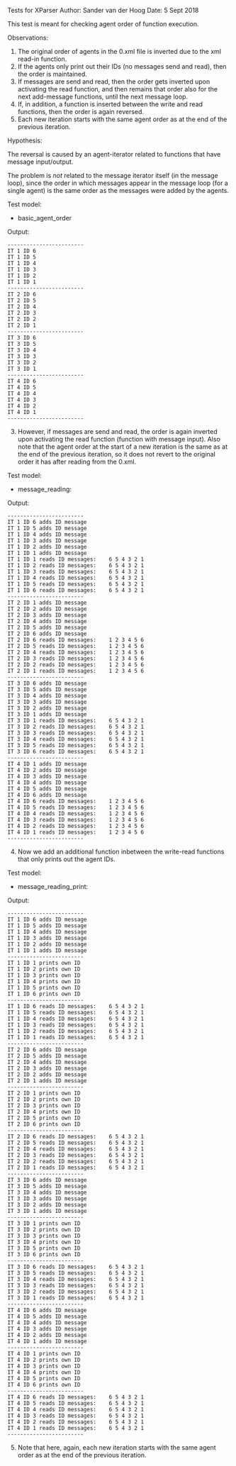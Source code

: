 Tests for XParser
Author: Sander van der Hoog
Date: 5 Sept 2018

This test is meant for checking agent order of function execution.

Observations:

1. The original order of agents in the 0.xml file is inverted due to the xml read-in function.
2. If the agents only print out their IDs (no messages send and read), then the order is maintained.
3. If messages are send and read, then the order gets inverted upon activating the read function, and then remains that order also for the next add-message functions, until the next message loop.
4. If, in addition, a function is inserted between the write and read functions, then the order is again reversed.
5. Each new iteration starts with the same agent order as at the end of the previous iteration.

Hypothesis:

The reversal is caused by an agent-iterator related to functions that have message input/output.

The problem is *not* related to the message iterator itself (in the message loop), since the order in which messages appear in the message loop (for a single agent) is the same order as the messages were added by the agents.

Test model:
- basic_agent_order

Output:

```
------------------------
IT 1 ID 6
IT 1 ID 5
IT 1 ID 4
IT 1 ID 3
IT 1 ID 2
IT 1 ID 1
------------------------
IT 2 ID 6
IT 2 ID 5
IT 2 ID 4
IT 2 ID 3
IT 2 ID 2
IT 2 ID 1
------------------------
IT 3 ID 6
IT 3 ID 5
IT 3 ID 4
IT 3 ID 3
IT 3 ID 2
IT 3 ID 1
------------------------
IT 4 ID 6
IT 4 ID 5
IT 4 ID 4
IT 4 ID 3
IT 4 ID 2
IT 4 ID 1
------------------------
```

3. However, if messages are send and read, the order is again inverted upon activating the read function (function with message input).
Also note that the agent order at the start of a new iteration is the same as at the end of the previous iteration, so it does not revert to the original order it has after reading from the 0.xml.

Test model:
- message_reading: 

Output:

```
------------------------
IT 1 ID 6 adds ID message
IT 1 ID 5 adds ID message
IT 1 ID 4 adds ID message
IT 1 ID 3 adds ID message
IT 1 ID 2 adds ID message
IT 1 ID 1 adds ID message
IT 1 ID 1 reads ID messages:	6 5 4 3 2 1 
IT 1 ID 2 reads ID messages:	6 5 4 3 2 1 
IT 1 ID 3 reads ID messages:	6 5 4 3 2 1 
IT 1 ID 4 reads ID messages:	6 5 4 3 2 1 
IT 1 ID 5 reads ID messages:	6 5 4 3 2 1 
IT 1 ID 6 reads ID messages:	6 5 4 3 2 1 
------------------------
IT 2 ID 1 adds ID message
IT 2 ID 2 adds ID message
IT 2 ID 3 adds ID message
IT 2 ID 4 adds ID message
IT 2 ID 5 adds ID message
IT 2 ID 6 adds ID message
IT 2 ID 6 reads ID messages:	1 2 3 4 5 6 
IT 2 ID 5 reads ID messages:	1 2 3 4 5 6 
IT 2 ID 4 reads ID messages:	1 2 3 4 5 6 
IT 2 ID 3 reads ID messages:	1 2 3 4 5 6 
IT 2 ID 2 reads ID messages:	1 2 3 4 5 6 
IT 2 ID 1 reads ID messages:	1 2 3 4 5 6 
------------------------
IT 3 ID 6 adds ID message
IT 3 ID 5 adds ID message
IT 3 ID 4 adds ID message
IT 3 ID 3 adds ID message
IT 3 ID 2 adds ID message
IT 3 ID 1 adds ID message
IT 3 ID 1 reads ID messages:	6 5 4 3 2 1 
IT 3 ID 2 reads ID messages:	6 5 4 3 2 1 
IT 3 ID 3 reads ID messages:	6 5 4 3 2 1 
IT 3 ID 4 reads ID messages:	6 5 4 3 2 1 
IT 3 ID 5 reads ID messages:	6 5 4 3 2 1 
IT 3 ID 6 reads ID messages:	6 5 4 3 2 1 
------------------------
IT 4 ID 1 adds ID message
IT 4 ID 2 adds ID message
IT 4 ID 3 adds ID message
IT 4 ID 4 adds ID message
IT 4 ID 5 adds ID message
IT 4 ID 6 adds ID message
IT 4 ID 6 reads ID messages:	1 2 3 4 5 6 
IT 4 ID 5 reads ID messages:	1 2 3 4 5 6 
IT 4 ID 4 reads ID messages:	1 2 3 4 5 6 
IT 4 ID 3 reads ID messages:	1 2 3 4 5 6 
IT 4 ID 2 reads ID messages:	1 2 3 4 5 6 
IT 4 ID 1 reads ID messages:	1 2 3 4 5 6 
------------------------
```

4. Now we add an additional function inbetween the write-read functions that only prints out the agent IDs.

Test model:
- message_reading_print: 

Output:

```
------------------------
IT 1 ID 6 adds ID message
IT 1 ID 5 adds ID message
IT 1 ID 4 adds ID message
IT 1 ID 3 adds ID message
IT 1 ID 2 adds ID message
IT 1 ID 1 adds ID message
------------------------
IT 1 ID 1 prints own ID
IT 1 ID 2 prints own ID
IT 1 ID 3 prints own ID
IT 1 ID 4 prints own ID
IT 1 ID 5 prints own ID
IT 1 ID 6 prints own ID
------------------------
IT 1 ID 6 reads ID messages:	6 5 4 3 2 1 
IT 1 ID 5 reads ID messages:	6 5 4 3 2 1 
IT 1 ID 4 reads ID messages:	6 5 4 3 2 1 
IT 1 ID 3 reads ID messages:	6 5 4 3 2 1 
IT 1 ID 2 reads ID messages:	6 5 4 3 2 1 
IT 1 ID 1 reads ID messages:	6 5 4 3 2 1 
------------------------
IT 2 ID 6 adds ID message
IT 2 ID 5 adds ID message
IT 2 ID 4 adds ID message
IT 2 ID 3 adds ID message
IT 2 ID 2 adds ID message
IT 2 ID 1 adds ID message
------------------------
IT 2 ID 1 prints own ID
IT 2 ID 2 prints own ID
IT 2 ID 3 prints own ID
IT 2 ID 4 prints own ID
IT 2 ID 5 prints own ID
IT 2 ID 6 prints own ID
------------------------
IT 2 ID 6 reads ID messages:	6 5 4 3 2 1 
IT 2 ID 5 reads ID messages:	6 5 4 3 2 1 
IT 2 ID 4 reads ID messages:	6 5 4 3 2 1 
IT 2 ID 3 reads ID messages:	6 5 4 3 2 1 
IT 2 ID 2 reads ID messages:	6 5 4 3 2 1 
IT 2 ID 1 reads ID messages:	6 5 4 3 2 1 
------------------------
IT 3 ID 6 adds ID message
IT 3 ID 5 adds ID message
IT 3 ID 4 adds ID message
IT 3 ID 3 adds ID message
IT 3 ID 2 adds ID message
IT 3 ID 1 adds ID message
------------------------
IT 3 ID 1 prints own ID
IT 3 ID 2 prints own ID
IT 3 ID 3 prints own ID
IT 3 ID 4 prints own ID
IT 3 ID 5 prints own ID
IT 3 ID 6 prints own ID
------------------------
IT 3 ID 6 reads ID messages:	6 5 4 3 2 1 
IT 3 ID 5 reads ID messages:	6 5 4 3 2 1 
IT 3 ID 4 reads ID messages:	6 5 4 3 2 1 
IT 3 ID 3 reads ID messages:	6 5 4 3 2 1 
IT 3 ID 2 reads ID messages:	6 5 4 3 2 1 
IT 3 ID 1 reads ID messages:	6 5 4 3 2 1 
------------------------
IT 4 ID 6 adds ID message
IT 4 ID 5 adds ID message
IT 4 ID 4 adds ID message
IT 4 ID 3 adds ID message
IT 4 ID 2 adds ID message
IT 4 ID 1 adds ID message
------------------------
IT 4 ID 1 prints own ID
IT 4 ID 2 prints own ID
IT 4 ID 3 prints own ID
IT 4 ID 4 prints own ID
IT 4 ID 5 prints own ID
IT 4 ID 6 prints own ID
------------------------
IT 4 ID 6 reads ID messages:	6 5 4 3 2 1 
IT 4 ID 5 reads ID messages:	6 5 4 3 2 1 
IT 4 ID 4 reads ID messages:	6 5 4 3 2 1 
IT 4 ID 3 reads ID messages:	6 5 4 3 2 1 
IT 4 ID 2 reads ID messages:	6 5 4 3 2 1 
IT 4 ID 1 reads ID messages:	6 5 4 3 2 1 
------------------------
```
 
5. Note that here, again, each new iteration starts with the same agent order as at the end of the previous iteration.

